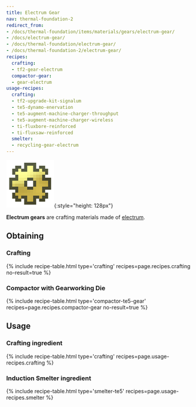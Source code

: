```yaml
---
title: Electrum Gear
nav: thermal-foundation-2
redirect_from:
- /docs/thermal-foundation/items/materials/gears/electrum-gear/
- /docs/electrum-gear/
- /docs/thermal-foundation/electrum-gear/
- /docs/thermal-foundation-2/electrum-gear/
recipes:
  crafting:
  - tf2-gear-electrum
  compactor-gear:
  - gear-electrum
usage-recipes:
  crafting:
  - tf2-upgrade-kit-signalum
  - te5-dynamo-enervation
  - te5-augment-machine-charger-throughput
  - te5-augment-machine-charger-wireless
  - ti-fluxbore-reinforced
  - ti-fluxsaw-reinforced
  smelter:
  - recycling-gear-electrum
---
```


![Electrum gear](/assets/images/thermal-foundation-2/gear-electrum.png){:style="height: 128px"}


**Electrum gears** are crafting materials made of
[electrum](/docs/1.12/thermal-foundation-2/electrum-ingot/).


Obtaining
---------

### Crafting
{% include recipe-table.html type='crafting' recipes=page.recipes.crafting no-result=true %}

### Compactor with Gearworking Die
{% include recipe-table.html type='compactor-te5-gear' recipes=page.recipes.compactor-gear no-result=true %}


Usage
-----

### Crafting ingredient
{% include recipe-table.html type='crafting' recipes=page.usage-recipes.crafting %}

### Induction Smelter ingredient
{% include recipe-table.html type='smelter-te5' recipes=page.usage-recipes.smelter %}

